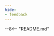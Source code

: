 ```yaml
---
hide:
- feedback
---
```


--8<-- "README.md"

<!-- Try to add a reference to autodoc: [get_single_series][efts_io.wrapper.EftsDataSet.get_single_series] -->
